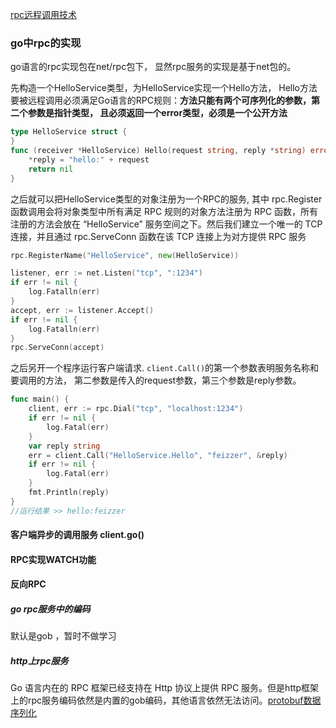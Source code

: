 [rpc远程调用技术](rpc远程调用技术.md) 

### go中rpc的实现

go语言的rpc实现包在net/rpc包下， 显然rpc服务的实现是基于net包的。

先构造一个HelloService类型，为HelloService实现一个Hello方法， Hello方法要被远程调用必须满足Go语言的RPC规则：**方法只能有两个可序列化的参数，第二个参数是指针类型， 且必须返回一个error类型，必须是一个公开方法**

```go
type HelloService struct {
}
func (receiver *HelloService) Hello(request string, reply *string) error {
	*reply = "hello:" + request
	return nil
}
```

之后就可以把HelloService类型的对象注册为一个RPC的服务, 其中 rpc.Register 函数调用会将对象类型中所有满足 RPC 规则的对象方法注册为 RPC 函数，所有注册的方法会放在 “HelloService” 服务空间之下。然后我们建立一个唯一的 TCP 连接，并且通过 rpc.ServeConn 函数在该 TCP 连接上为对方提供 RPC 服务

```go
rpc.RegisterName("HelloService", new(HelloService))

listener, err := net.Listen("tcp", ":1234")
if err != nil {
	log.Fatalln(err)
}
accept, err := listener.Accept()
if err != nil {
	log.Fatalln(err)
}
rpc.ServeConn(accept)
```

之后另开一个程序运行客户端请求.  `client.Call()`的第一个参数表明服务名称和要调用的方法， 第二参数是传入的request参数，第三个参数是reply参数。

```go
func main() {
	client, err := rpc.Dial("tcp", "localhost:1234")
	if err != nil {
		log.Fatal(err)
	}
	var reply string
	err = client.Call("HelloService.Hello", "feizzer", &reply)
	if err != nil {
		log.Fatal(err)
	}
	fmt.Println(reply)
}
//运行结果 >> hello:feizzer
```

#### 客户端异步的调用服务 client.go()

#### RPC实现WATCH功能

#### 反向RPC



##### go rpc服务中的编码

默认是gob  ，暂时不做学习



##### http上rpc服务

Go 语言内在的 RPC 框架已经支持在 Http 协议上提供 RPC 服务。但是http框架上的rpc服务编码依然是内置的gob编码，其他语言依然无法访问。[protobuf数据序列化](protobuf数据序列化.md)



